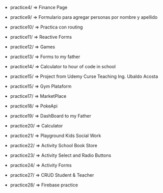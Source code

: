 
- practice4/ => Finance Page

- practice9/  => Formulario para agregar personas por nombre y apellido
- practice10/ => Practica con routing
- practice11/ => Reactive Forms
- practice12/ => Games
- practice13/ => Forms to my father 
- practice14/ => Calculator to hour of code in school
- practice15/ => Project from Udemy Curse Teaching Ing. Ubaldo Acosta
- practice15/ => Gym Plataform

- practice17/ => MarketPlace
- practice18/ => PokeApi
- practice19/ => DashBoard to my Father
- practice20/ => Calculator
- practice21/ => Playground Kids Social Work
- practice22/ => Activity School Book Store
- practice23/ => Activity Select and Radio Buttons
- practice24/ => Activity Forms
- practice27/ => CRUD Student & Teacher
- practice28/ => Firebase practice